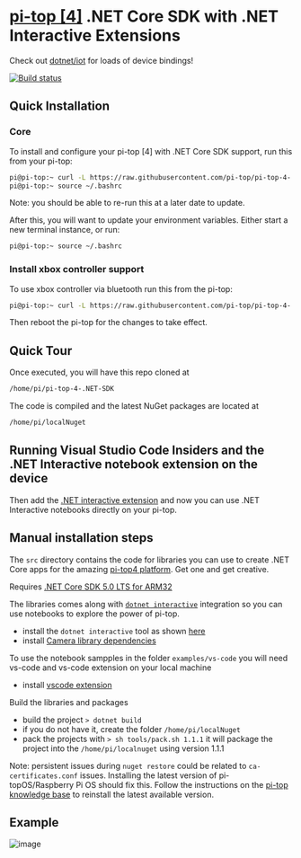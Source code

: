 # [pi-top \[4\]](https://www.pi-top.com/products/pi-top-4) .NET Core SDK with .NET Interactive Extensions

Check out [dotnet/iot](https://github.com/dotnet/iot) for loads of device bindings!

[![Build status](https://ci.appveyor.com/api/projects/status/dcv5pwhl9n1vt8pi/branch/master?svg=true)](https://ci.appveyor.com/project/pi-top/pi-top-4-net-core-api/branch/master)

## Quick Installation
### Core
To install and configure your pi-top [4] with .NET Core SDK support, run this from your pi-top:
```sh
pi@pi-top:~ curl -L https://raw.githubusercontent.com/pi-top/pi-top-4-.NET-SDK/master/setup.sh | bash
pi@pi-top:~ source ~/.bashrc
```

Note: you should be able to re-run this at a later date to update.

After this, you will want to update your environment variables. Either start a new terminal instance, or run:
```sh
pi@pi-top:~ source ~/.bashrc
```

### Install xbox controller support
To use xbox controller via bluetooth run this from the pi-top:
```sh
pi@pi-top:~ curl -L https://raw.githubusercontent.com/pi-top/pi-top-4-.NET-SDK/master/setup-xbox-controller.sh | bash
```
Then reboot the pi-top for the changes to take effect.

## Quick Tour
Once executed, you will have this repo cloned at
```sh
/home/pi/pi-top-4-.NET-SDK
```

The code is compiled and the latest NuGet packages are located at
```sh
/home/pi/localNuget
```


## Running Visual Studio Code Insiders and the .NET Interactive notebook extension on the device

Then add the [.NET interactive extension](https://github.com/dotnet/interactive#visual-studio-code) and now you can use .NET Interactive notebooks directly on your pi-top.

## Manual installation steps

The `src` directory contains the code for libraries you can use to create .NET Core apps for the amazing [pi-top4 platform](https://www.pi-top.com/products/pi-top-4). Get one and get creative.

Requires [.NET Core SDK 5.0 LTS for ARM32](./docs/install-dotnet-sdk.md)

The libraries comes along with [`dotnet interactive`](https://github.com/dotnet/interactive/) integration so you can use notebooks to explore the power of pi-top.

 * install the `dotnet interactive` tool as shown [here](./docs/install-dotnet-interactive.md) 
 * install [Camera library dependencies](./docs/install-camera-dependencies.md)

To use the notebook sampples in the folder `examples/vs-code` you will need vs-code and vs-code extension on your local machine
* install [vscode extension](./docs/vscode-extension.md)

Build the libraries and packages

 * build the project `> dotnet build`
 * if you do not have it, create the folder `/home/pi/localNuget`
 * pack the projects with `> sh tools/pack.sh 1.1.1` it will package the project into the `/home/pi/localnuget` using version 1.1.1

Note: persistent issues during `nuget restore` could be related to `ca-certificates.conf` issues. Installing the latest version of pi-topOS/Raspberry Pi OS should fix this. Follow the instructions on the [pi-top knowledge base](https://knowledgebase.pi-top.com/knowledge/sdcard) to reinstall the latest available version.

## Example

![image](https://user-images.githubusercontent.com/375556/80700336-71322400-8ad5-11ea-8eb1-6122c9cac554.png)
